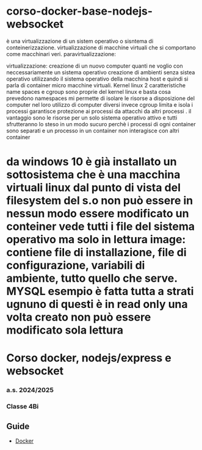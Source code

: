 # corso-docker-base-nodejs-websocket

è una virtualizzazione di un sistem operativo o sisntema di conteinerizzazione.
virtualizzazione di macchine virtuali che si comportano come macchinari veri.
paravirtualizzazione:

virtualizzazione: creazione di un nuovo computer quanti ne voglio con neccessariamente un sistema operativo 
creazione di ambienti senza sistea operativo utilizzando il sistema operativo della macchina host e quindi si parla di container micro macchine virtuali.
Kernel linux 2 caratteristiche 
name spaces e cgroup
sono proprie del kernel linux e basta cosa prevedono
namespaces mi permette di isolare le risorse a disposizione del computer nel loro utilizzo di computer diversi
invece cgroup limita e isola i processi garantisce protezione ai processi da attacchi da altri processi .
il vantaggio sono le risorse per un solo sistema operativo attivo e tutti sfrutteranno lo steso in un modo sucuro perchè i processi di ogni container sono separati e un processo in un container non interagisce con altri container

da windows 10 è già installato un sottosistema che è una macchina virtuali linux
dal punto di vista del filesystem  del s.o  non può essere in nessun modo essere modificato  un conteiner vede tutti i file del sistema operativo ma solo in lettura 
image: contiene file di installazione, file di configurazione, variabili di ambiente, tutto quello che serve.
MYSQL esempio è fatta tutta a strati ugnuno di questi è in read only una volta creato non può essere modificato sola lettura 
=======
# Corso docker, nodejs/express e websocket
### a.s. 2024/2025
### Classe 4Bi

## Guide

- [Docker](./DOCKER.md)
